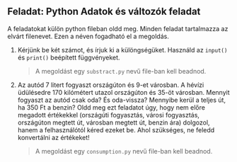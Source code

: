 ## Feladat: Python Adatok és változók feladat

A feladatokat külön python fileban oldd meg. Minden feladat tartalmazza az elvárt filenevet. Ezen a néven fogadható el a megoldás.

1) Kérjünk be két számot, és írjuk ki a különgségüket. Használd az `input()` és `print()` beépített függvényeket. 
    > A megoldást egy `substract.py` nevű file-ban kell beadnod.
2) Az autód 7 litert fogyaszt országúton és 9-et városban. A hévízi üdülésedre 170 kilómétert utazol országúton és 35-öt városban. Mennyit fogyaszt az autód csak oda? És oda-vissza? Mennyibe kerül a teljes út, ha 350 Ft a benzin? Oldd meg ezt feladatot úgy, hogy nem előre megadott értékekkel (országúti fogyasztás, városi fogyasztás, országúton megtett út, városban megtett út, benzin ára) dolgozol, hanem a felhasználótól kéred ezeket be. Ahol szükséges, ne feledd konvertálni az értékeket! 
    > A megoldást egy `consumption.py` nevű file-ban kell beadnod.